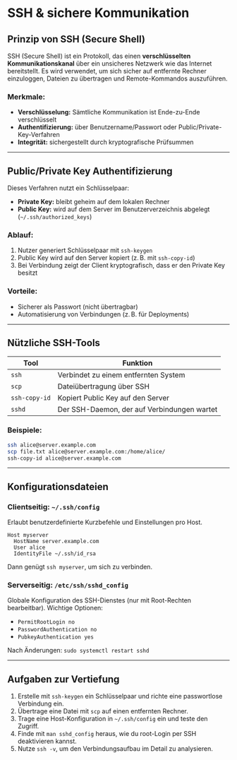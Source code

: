 # SSH & sichere Kommunikation

## Prinzip von SSH (Secure Shell)

SSH (Secure Shell) ist ein Protokoll, das einen **verschlüsselten Kommunikationskanal** über ein unsicheres Netzwerk wie das Internet bereitstellt. Es wird verwendet, um sich sicher auf entfernte Rechner einzuloggen, Dateien zu übertragen und Remote-Kommandos auszuführen.

### Merkmale:
- **Verschlüsselung:** Sämtliche Kommunikation ist Ende-zu-Ende verschlüsselt
- **Authentifizierung:** über Benutzername/Passwort oder Public/Private-Key-Verfahren
- **Integrität:** sichergestellt durch kryptografische Prüfsummen

---

## Public/Private Key Authentifizierung

Dieses Verfahren nutzt ein Schlüsselpaar:
- **Private Key:** bleibt geheim auf dem lokalen Rechner
- **Public Key:** wird auf dem Server im Benutzerverzeichnis abgelegt (`~/.ssh/authorized_keys`)

### Ablauf:
1. Nutzer generiert Schlüsselpaar mit `ssh-keygen`
2. Public Key wird auf den Server kopiert (z. B. mit `ssh-copy-id`)
3. Bei Verbindung zeigt der Client kryptografisch, dass er den Private Key besitzt

### Vorteile:
- Sicherer als Passwort (nicht übertragbar)
- Automatisierung von Verbindungen (z. B. für Deployments)

---

## Nützliche SSH-Tools

| Tool           | Funktion                                        |
|----------------|--------------------------------------------------|
| `ssh`          | Verbindet zu einem entfernten System             |
| `scp`          | Dateiübertragung über SSH                        |
| `ssh-copy-id`  | Kopiert Public Key auf den Server                |
| `sshd`         | Der SSH-Daemon, der auf Verbindungen wartet      |

### Beispiele:
```bash
ssh alice@server.example.com
scp file.txt alice@server.example.com:/home/alice/
ssh-copy-id alice@server.example.com
```

---

## Konfigurationsdateien

### Clientseitig: `~/.ssh/config`
Erlaubt benutzerdefinierte Kurzbefehle und Einstellungen pro Host.
```ssh
Host myserver
  HostName server.example.com
  User alice
  IdentityFile ~/.ssh/id_rsa
```
Dann genügt `ssh myserver`, um sich zu verbinden.

### Serverseitig: `/etc/ssh/sshd_config`
Globale Konfiguration des SSH-Dienstes (nur mit Root-Rechten bearbeitbar).
Wichtige Optionen:
- `PermitRootLogin no`
- `PasswordAuthentication no`
- `PubkeyAuthentication yes`

Nach Änderungen: `sudo systemctl restart sshd`

---

## Aufgaben zur Vertiefung

1. Erstelle mit `ssh-keygen` ein Schlüsselpaar und richte eine passwortlose Verbindung ein.
2. Übertrage eine Datei mit `scp` auf einen entfernten Rechner.
3. Trage eine Host-Konfiguration in `~/.ssh/config` ein und teste den Zugriff.
4. Finde mit `man sshd_config` heraus, wie du root-Login per SSH deaktivieren kannst.
5. Nutze `ssh -v`, um den Verbindungsaufbau im Detail zu analysieren.